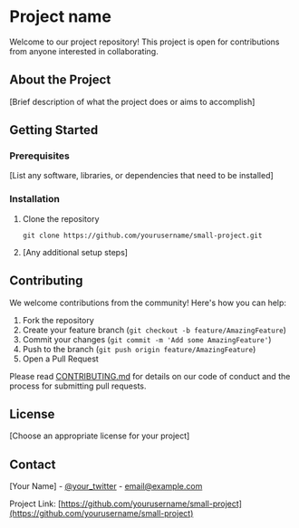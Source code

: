 # Project name

Welcome to our project repository! This project is open for contributions from anyone interested in collaborating.

## About the Project

[Brief description of what the project does or aims to accomplish]

## Getting Started

### Prerequisites

[List any software, libraries, or dependencies that need to be installed]

### Installation

1. Clone the repository
   ```
   git clone https://github.com/yourusername/small-project.git
   ```
2. [Any additional setup steps]

## Contributing

We welcome contributions from the community! Here's how you can help:

1. Fork the repository
2. Create your feature branch (`git checkout -b feature/AmazingFeature`)
3. Commit your changes (`git commit -m 'Add some AmazingFeature'`)
4. Push to the branch (`git push origin feature/AmazingFeature`)
5. Open a Pull Request

Please read [CONTRIBUTING.md](CONTRIBUTING.md) for details on our code of conduct and the process for submitting pull requests.

## License

[Choose an appropriate license for your project]

## Contact

[Your Name] - [@your_twitter](https://twitter.com/your_twitter) - email@example.com

Project Link: [https://github.com/yourusername/small-project](https://github.com/yourusername/small-project)
